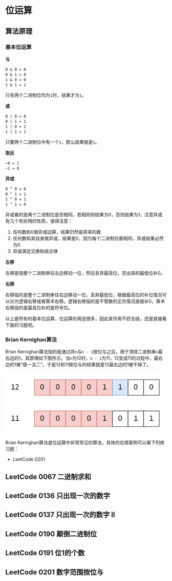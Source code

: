 # 位运算

## 算法原理

### 基本位运算
**与**
```
0 & 0 = 0
0 & 1 = 0
1 & 0 = 0
1 & 1 = 1
```
只有两个二进制位均为`1`时，结果才为`1`。

**或**
```
0 | 0 = 0
0 | 1 = 1
1 | 0 = 1
1 | 1 = 1
```
只要两个二进制位中有一个`1`，那么结果就是`1`。

**取反**
```
~0 = 1
~1 = 0
```

**异或**
```
0 ^ 0 = 0
0 ^ 1 = 1
1 ^ 0 = 1
1 ^ 1 = 0
```
异或看的是两个二进制位是否相同，若相同则结果为0，否则结果为1。注意异或有几个有妙用的性质，值得注意：

1. 任何数和0做异或运算，结果仍然是原来的数
2. 任何数和其自身做异或，结果是0，因为每个二进制位都相同，异或结果必然为0
3. 异或满足交换和结合律

**左移**

左移是指整个二进制串往左边移动一位，然后丢弃最高位，空出来的最低位补0。

**右移**

右移指的是整个二进制串往右边移动一位，丢弃最低位，根据最高位的补位情况可以分为逻辑右移或者算术右移。逻辑右移指的是不管数的正负情况直接补0，算术右移指的是最高位补的是符号位。

以上是所有的基本位运算，位运算的用途很多，因此其作用不好总结，还是直接看下面的习题吧。


### Brian Kernighan算法
Brian Kernighan算法指的是通过将`n`与`n - 1`按位与之后，用于清除二进制串`n`最右边的1。其原理如下图所示。当`n`为12时，`n - 1`为11，12变成11的过程中，最右边的1被“借一当二”，于是12和11按位与的结果就是12最右边的1被干掉了。

![Brian Kernighan](../media/images/DataStructureAndAlgorithm/bit-op-0.png)

Brian Kernighan算法是位运算中非常常见的算法，具体的应用案例可以看下列练习题：

- LeetCode 0201

## LeetCode 0067 二进制求和
## LeetCode 0136 只出现一次的数字
## LeetCode 0137 只出现一次的数字 II
## LeetCode 0190 颠倒二进制位
## LeetCode 0191 位1的个数
## LeetCode 0201 数字范围按位与

